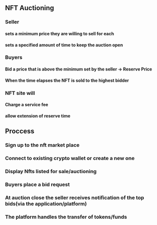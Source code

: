 ## NFT Auctioning
### Seller 
#### sets a minimum price they are willing to sell for each
#### sets a specified amount of time to keep the auction open 
### Buyers 
#### Bid a price that is above the minimum set by the seller -> Reserve Price
#### When the time elapses the NFT is sold to the highest bidder
### NFT site will
#### Charge a service fee
#### allow extension of reserve time 


## Proccess
### Sign up to the nft market place 
### Connect to existing crypto wallet or create a new one 
### Display Nfts listed for sale/auctioning 
### Buyers place a bid request 
### At auction close the seller receives notification of the top bids(via the application/platform)
### The platform handles the transfer of tokens/funds 